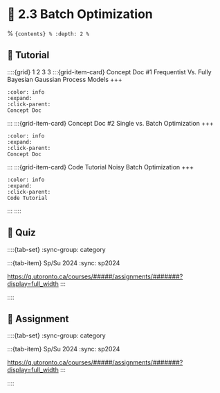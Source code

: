# 🧩 2.3 Batch Optimization

% ```{contents}
% :depth: 2
% ```

## 🔰 Tutorial

::::{grid} 1 2 3 3
:::{grid-item-card} Concept Doc \#1
Frequentist Vs. Fully Bayesian Gaussian Process Models
+++
```{button-link} https://honegumi.readthedocs.io/en/latest/curriculum/concepts/freq-vs-bayes/freq-vs-bayes.html
:color: info
:expand:
:click-parent:
Concept Doc
```
:::
:::{grid-item-card} Concept Doc \#2
Single vs. Batch Optimization
+++
```{button-link} https://honegumi.readthedocs.io/en/latest/curriculum/concepts/batch/single-vs-batch.html
:color: info
:expand:
:click-parent:
Concept Doc
```
:::
:::{grid-item-card} Code Tutorial
Noisy Batch Optimization
+++
```{button-link} https://honegumi.readthedocs.io/en/latest/curriculum/tutorials/batch/batch-bo-tutorial.html
:color: info
:expand:
:click-parent:
Code Tutorial
```
:::
::::

## 🚀 Quiz

::::{tab-set}
:sync-group: category

:::{tab-item} Sp/Su 2024
:sync: sp2024

https://q.utoronto.ca/courses/#####/assignments/#######?display=full_width
:::

::::

## 📄 Assignment

::::{tab-set}
:sync-group: category

:::{tab-item} Sp/Su 2024
:sync: sp2024

https://q.utoronto.ca/courses/#####/assignments/#######?display=full_width
:::

::::
